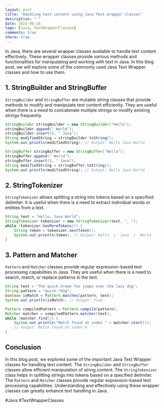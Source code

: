```yaml
---
layout: post
title: "Handling text content using Java Text wrapper classes"
description: " "
date: 2023-09-14
tags: [Java, TextWrapperClasses]
comments: true
share: true
---
```


In Java, there are several wrapper classes available to handle text content effectively. These wrapper classes provide various methods and functionalities for manipulating and working with text in Java. In this blog post, we will explore some of the commonly used Java Text Wrapper classes and how to use them.

## 1. StringBuilder and StringBuffer

`StringBuilder` and `StringBuffer` are mutable string classes that provide methods to modify and manipulate text content efficiently. They are useful when there is a need to concatenate multiple strings or modify existing strings frequently.

```java
StringBuilder stringBuilder = new StringBuilder("Hello");
stringBuilder.append(" World");
stringBuilder.insert(5, " Java");
String modifiedString = stringBuilder.toString();
System.out.println(modifiedString); // Output: Hello Java World

StringBuffer stringBuffer = new StringBuffer("Hello");
stringBuffer.append(" World");
stringBuffer.insert(5, " Java");
String modifiedString = stringBuffer.toString();
System.out.println(modifiedString); // Output: Hello Java World
```

## 2. StringTokenizer

`StringTokenizer` allows splitting a string into tokens based on a specified delimiter. It is useful when there is a need to extract individual words or entities from a text.

```java
String text = "Hello, Java World";
StringTokenizer tokenizer = new StringTokenizer(text, ", ");
while (tokenizer.hasMoreTokens()) {
    String token = tokenizer.nextToken();
    System.out.println(token); // Output: Hello  |  Java  |  World
}
```

## 3. Pattern and Matcher

`Pattern` and `Matcher` classes provide regular expression-based text processing capabilities in Java. They are useful when there is a need to search, match, or replace patterns in the text.

```java
String text = "The quick brown fox jumps over the lazy dog";
String pattern = "quick.*dog";
boolean isMatch = Pattern.matches(pattern, text);
System.out.println(isMatch); // Output: true

Pattern compiledPattern = Pattern.compile(pattern);
Matcher matcher = compiledPattern.matcher(text);
while (matcher.find()) {
    System.out.println("Match found at index " + matcher.start());
    // Output: Match found at index 4
}
```

## Conclusion

In this blog post, we explored some of the important Java Text Wrapper classes for handling text content. The `StringBuilder` and `StringBuffer` classes allow efficient manipulation of string content. The `StringTokenizer` class helps in splitting strings into tokens based on a specified delimiter. The `Pattern` and `Matcher` classes provide regular expression-based text processing capabilities. Understanding and effectively using these wrapper classes can greatly enhance text handling in Java.

#Java #TextWrapperClasses